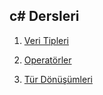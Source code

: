  ## c# Dersleri
1. [Veri Tipleri](https://github.com/berkankarayel/c-dersleri/blob/master/VeriTipleri/Program.cs)

1. [Operatörler](https://github.com/berkankarayel/c-dersleri/blob/master/operatorler/Program.cs)

1. [Tür Dönüşümleri](https://github.com/berkankarayel/c-dersleri/blob/master/TurDonusumleri/Program.cs)
